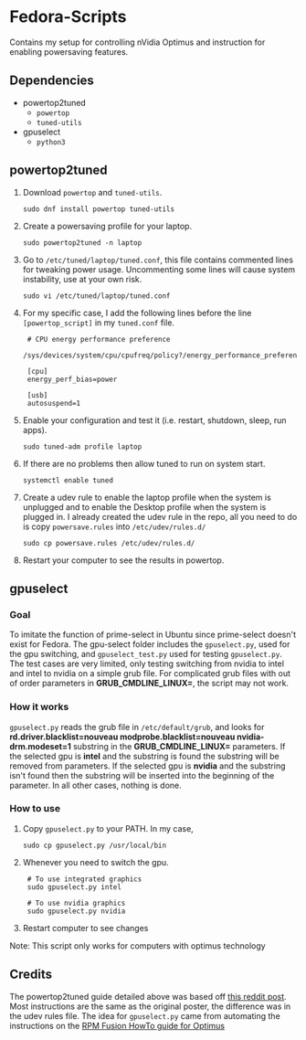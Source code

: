 # Fedora-Scripts
Contains my setup for controlling nVidia Optimus and instruction for enabling powersaving features.

## Dependencies
- powertop2tuned
    - `powertop`
    - `tuned-utils`
- gpuselect
    - `python3`

## powertop2tuned
1. Download `powertop` and `tuned-utils`.

    `sudo dnf install powertop tuned-utils`

2. Create a powersaving profile for your laptop.
    
    `sudo powertop2tuned -n laptop`

3. Go to `/etc/tuned/laptop/tuned.conf`, this file contains commented lines for tweaking
   power usage. Uncommenting some lines will cause system instability, use at your own risk.

    `sudo vi /etc/tuned/laptop/tuned.conf`

4. For my specific case, I add the following lines before the line `[powertop_script]` in my `tuned.conf` file.
    
        # CPU energy performance preference
        /sys/devices/system/cpu/cpufreq/policy?/energy_performance_preference=balance_power

        [cpu]
        energy_perf_bias=power

        [usb]
        autosuspend=1
        
5. Enable your configuration and test it (i.e. restart, shutdown, sleep, run apps).

    `sudo tuned-adm profile laptop`
   
6. If there are no problems then allow tuned to run on system start.
   
   `systemctl enable tuned`

7. Create a udev rule to enable the laptop profile when the system is unplugged and to enable the 
   Desktop profile when the system is plugged in. I already created the udev rule in the repo, all 
   you need to do is copy `powersave.rules` into `/etc/udev/rules.d/`

    `sudo cp powersave.rules /etc/udev/rules.d/`

8. Restart your computer to see the results in powertop.

## gpuselect
### Goal
To imitate the function of prime-select in Ubuntu since prime-select doesn't
exist for Fedora. The gpu-select folder includes the `gpuselect.py`, used for the gpu switching, and
`gpuselect_test.py` used for testing `gpuselect.py`. The test cases are very limited, only testing
switching from nvidia to intel and intel to nvidia on a simple grub file. For complicated grub files
with out of order parameters in **GRUB_CMDLINE_LINUX=**, the script may not work.

### How it works
`gpuselect.py` reads the grub file in `/etc/default/grub`, and looks for 
**rd.driver.blacklist=nouveau modprobe.blacklist=nouveau nvidia-drm.modeset=1** substring in the
**GRUB_CMDLINE_LINUX=** parameters. If the selected gpu is **intel** and the substring is found
the substring will be removed from parameters. If the selected gpu is **nvidia** and the substring 
isn't found then the substring will be inserted into the beginning of the parameter. In all other
cases, nothing is done.

### How to use
1. Copy `gpuselect.py` to your PATH. In my case,

    `sudo cp gpuselect.py /usr/local/bin`

2. Whenever you need to switch the gpu.

        # To use integrated graphics
        sudo gpuselect.py intel

        # To use nvidia graphics
        sudo gpuselect.py nvidia

3. Restart computer to see changes

Note: This script only works for computers with optimus technology

## Credits
The powertop2tuned guide detailed above was based off [this reddit post](https://www.reddit.com/r/Fedora/comments/5pueys/how_to_save_power_with_your_laptop_running_fedora/). 
Most instructions are the same as the original poster, the difference was in the udev rules file. 
The idea for `gpuselect.py` came from automating the instructions on the [RPM Fusion HowTo guide for Optimus](https://rpmfusion.org/Howto/NVIDIA?highlight=%28CategoryHowto%29#Optimus)

